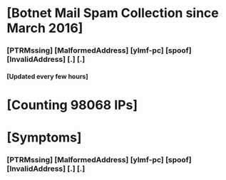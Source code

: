 # [Botnet Mail Spam Collection since March 2016]
### [PTRMssing] [MalformedAddress] [ylmf-pc] [spoof] [InvalidAddress] [.] [.]
#### [Updated every few hours]

# [Counting 98068 IPs]

# [Symptoms] 
###   [PTRMssing] [MalformedAddress] [ylmf-pc] [spoof] [InvalidAddress] [.] [.]
